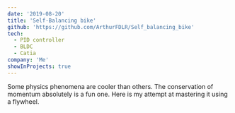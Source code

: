 ```yaml
---
date: '2019-08-20'
title: 'Self-Balancing bike'
github: 'https://github.com/ArthurFDLR/Self_balancing_bike'
tech:
  - PID controller
  - BLDC
  - Catia
company: 'Me'
showInProjects: true
---
```


Some physics phenomena are cooler than others. The conservation of momentum absolutely is a fun one. Here is my attempt at mastering it using a flywheel.

